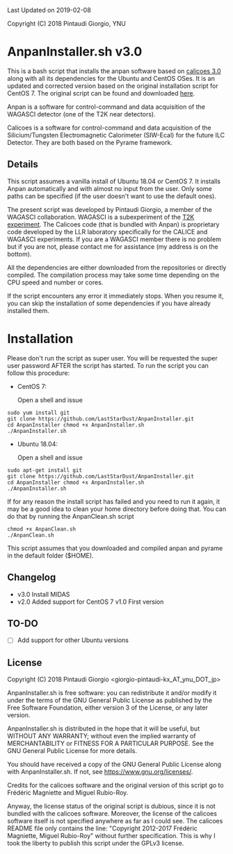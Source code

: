 Last Updated on 2019-02-08

Copyright (C) 2018 Pintaudi Giorgio, YNU

# AnpanInstaller.sh v3.0

This is a bash script that installs the anpan software based on [calicoes
3.0](http://llr.in2p3.fr/sites/pyrame/calicoes/index.html) along with all its
dependencies for the Ubuntu and CentOS OSes. It is an updated and corrected
version based on the original installation script for CentOS 7. The original
script can be found and downloaded
[here](http://llr.in2p3.fr/sites/pyrame/calicoes/disclaimer.html).

Anpan is a software for control-command and data acquisition of the WAGASCI
detector (one of the T2K near detectors).

Calicoes is a software for control-command and data acquisition of the
Silicium/Tungsten Electromagnetic Calorimeter (SIW-Ecal) for the future ILC
Detector. They are both based on the Pyrame framework.

## Details

This script assumes a vanilla install of Ubuntu 18.04 or CentOS 7. It installs
Anpan automatically and with almost no input from the user. Only some paths can
be specified (if the user doesn't want to use the default ones).

The present script was developed by Pintaudi Giorgio, a member of the WAGASCI
collaboration. WAGASCI is a subexperiment of the [T2K
experiment](http://t2k-experiment.org/). The Calicoes code (that is bundled with
Anpan) is proprietary code developed by the LLR laboratory specifically for the
CALICE and WAGASCI experiments. If you are a WAGASCI member there is no problem
but if you are not, please contact me for assistance (my address is on the
bottom).

All the dependencies are either downloaded from the repositories or directly
compiled. The compilation process may take some time depending on the CPU speed
and number or cores.

If the script encounters any error it immediately stops. When you resume it, you
can skip the installation of some dependencies if you have already installed
them.

# Installation

Please don't run the script as super user. You will be requested the super user
password AFTER the script has started. To run the script you can follow this
procedure:

 - CentOS 7:
 
   Open a shell and issue
   
```
sudo yum install git
git clone https://github.com/LastStarDust/AnpanInstaller.git
cd AnpanInstaller chmod +x AnpanInstaller.sh
./AnpanInstaller.sh
```

 - Ubuntu 18.04:
 
   Open a shell and issue
   
```
sudo apt-get install git
git clone https://github.com/LastStarDust/AnpanInstaller.git
cd AnpanInstaller chmod +x AnpanInstaller.sh
./AnpanInstaller.sh
```

If for any reason the install script has failed and you need to run it again, it
may be a good idea to clean your home directory before doing that.  You can do
that by running the AnpanClean.sh script

```
chmod +x AnpanClean.sh
./AnpanClean.sh
```

This script assumes that you downloaded and compiled anpan and pyrame in the
default folder ($HOME).

## Changelog

 - v3.0 Install MIDAS
 - v2.0 Added support for CentOS 7 v1.0 First version

## TO-DO

 - [ ] Add support for other Ubuntu versions
 
## License

Copyright (C) 2018 Pintaudi Giorgio <giorgio-pintaudi-kx_AT_ynu_DOT_jp>

AnpanInstaller.sh is free software: you can redistribute it and/or modify it
under the terms of the GNU General Public License as published by the Free
Software Foundation, either version 3 of the License, or any later version.

AnpanInstaller.sh is distributed in the hope that it will be useful, but WITHOUT
ANY WARRANTY; without even the implied warranty of MERCHANTABILITY or FITNESS
FOR A PARTICULAR PURPOSE.  See the GNU General Public License for more details.

You should have received a copy of the GNU General Public License along with
AnpanInstaller.sh.  If not, see <https://www.gnu.org/licenses/>.

Credits for the calicoes software and the original version of this script go to
Frédéric Magniette and Miguel Rubio-Roy.

Anyway, the license status of the original script is dubious, since it is not
bundled with the calicoes software. Moreover, the license of the calicoes
software itself is not specified anywhere as far as I could see.  The calicoes
README file only contains the line: "Copyright 2012-2017 Frédéric Magniette,
Miguel Rubio-Roy" without further specification. This is why I took the liberty
to publish this script under the GPLv3 license.
